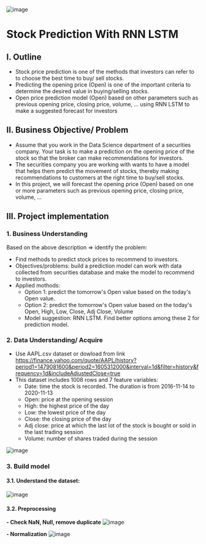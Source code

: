 ![image](https://user-images.githubusercontent.com/91864024/181411108-e8dde772-30c5-4e84-83cf-7d00485229c8.png)
# Stock Prediction With RNN LSTM
## I. Outline
- Stock price prediction is one of the methods that investors can refer to to choose the best time to buy/ sell stocks.
- Predicting the opening price (Open) is one of the important criteria to determine the desired value in buying/selling stocks.
- Open price prediction model (Open) based on other parameters such as previous opening price, closing price, volume, ... using RNN LSTM to make a suggested forecast for investors
## II. Business Objective/ Problem
- Assume that you work in the Data Science department of a securities company. Your task is to make a prediction on the opening price of the stock so that the broker can make recommendations for investors.
- The securities company you are working with wants to have a model that helps them predict the movement of stocks, thereby making recommendations to customers at the right time to buy/sell stocks.
- In this project, we will forecast the opening price (Open) based on one or more parameters such as previous opening price, closing price, volume, ...
## III. Project implementation
### 1. Business Understanding
Based on the above description => identify the problem:
- Find methods to predict stock prices to recommend to investors.
- Objectives/problems: build a prediction model can work with data collected from securities database and make the model to recommend to investors.
- Applied mothods:
  - Option 1: predict the tomorrow's Open value based on the today's Open value.
  - Option 2: predict the tomorrow's Open value based on the today's Open, High, Low, Close, Adj Close, Volume
  - Model suggestion: RNN LSTM. Find better options among these 2 for prediction model.
### 2. Data Understanding/ Acquire
- Use AAPL.csv dataset or dowload from link https://finance.yahoo.com/quote/AAPL/history?period1=1479081600&period2=1605312000&interval=1d&filter=history&frequency=1d&includeAdjustedClose=true
- This dataset includes 1008 rows and 7 feature variables:
  - Date: time the stock is recorded. The duration is from 2016-11-14 to 2020-11-13
  - Open: price at the opening session
  - High: the highest price of the day
  - Low: the lowest price of the day
  - Close: the closing price of the day
  - Adj close: price at which the last lot of the stock is bought or sold in the last trading session
  - Volume: number of shares traded during the session

![image](https://user-images.githubusercontent.com/91864024/181418746-7318681e-30b3-451c-bb57-8b4ee90c2444.png)

### 3. Build model
#### 3.1. Understand the dataset:
![image](https://user-images.githubusercontent.com/91864024/181419374-41ed41df-0555-4136-9ab5-238f785a8f4c.png)

#### 3.2. Preprocessing
**- Check NaN, Null, remove duplicate**
![image](https://user-images.githubusercontent.com/91864024/181420746-e1726ab1-dd29-4df4-ae0d-fe178f88c5d7.png)

**- Normalization**
![image](https://user-images.githubusercontent.com/91864024/181420847-eed51399-ab1a-4550-ae2c-791635bb9921.png)











